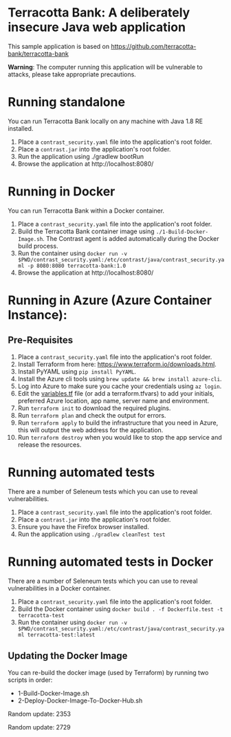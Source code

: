 # Terracotta Bank: A deliberately insecure Java web application

This sample application is based on https://github.com/terracotta-bank/terracotta-bank

**Warning**: The computer running this application will be vulnerable to attacks, please take appropriate precautions.

# Running standalone

You can run Terracotta Bank locally on any machine with Java 1.8 RE installed.

1. Place a `contrast_security.yaml` file into the application's root folder.
1. Place a `contrast.jar` into the application's root folder.
1. Run the application using ./gradlew bootRun
1. Browse the application at http://localhost:8080/

# Running in Docker

You can run Terracotta Bank within a Docker container. 

1. Place a `contrast_security.yaml` file into the application's root folder.
1. Build the Terracotta Bank container image using `./1-Build-Docker-Image.sh`. The Contrast agent is added automatically during the Docker build process.
1. Run the container using `docker run -v $PWD/contrast_security.yaml:/etc/contrast/java/contrast_security.yaml -p 8080:8080 terracotta-bank:1.0`
1. Browse the application at http://localhost:8080/

# Running in Azure (Azure Container Instance):

## Pre-Requisites

1. Place a `contrast_security.yaml` file into the application's root folder.
1. Install Terraform from here: https://www.terraform.io/downloads.html.
1. Install PyYAML using `pip install PyYAML`.
1. Install the Azure cli tools using `brew update && brew install azure-cli`.
1. Log into Azure to make sure you cache your credentials using `az login`.
1. Edit the [variables.tf](variables.tf) file (or add a terraform.tfvars) to add your initials, preferred Azure location, app name, server name and environment.
1. Run `terraform init` to download the required plugins.
1. Run `terraform plan` and check the output for errors.
1. Run `terraform apply` to build the infrastructure that you need in Azure, this will output the web address for the application.
1. Run `terraform destroy` when you would like to stop the app service and release the resources.

# Running automated tests

There are a number of Seleneum tests which you can use to reveal vulnerabilities.

1. Place a `contrast_security.yaml` file into the application's root folder.
1. Place a `contrast.jar` into the application's root folder.
1. Ensure you have the Firefox browser installed.
1. Run the application using `./gradlew cleanTest test`

# Running automated tests in Docker
 
There are a number of Seleneum tests which you can use to reveal vulnerabilities in a Docker container.
 
 1. Place a `contrast_security.yaml` file into the application's root folder.
 1. Build the Docker container using `docker build . -f Dockerfile.test -t terracotta-test`
 1. Run the container using `docker run -v $PWD/contrast_security.yaml:/etc/contrast/java/contrast_security.yaml terracotta-test:latest`

## Updating the Docker Image

You can re-build the docker image (used by Terraform) by running two scripts in order:

* 1-Build-Docker-Image.sh
* 2-Deploy-Docker-Image-To-Docker-Hub.sh

Random update: 2353

Random update: 2729
